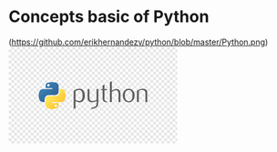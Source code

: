 # Concepts basic of Python
(https://github.com/erikhernandezv/python/blob/master/Python.png)
![Aquí la descripción de la imagen por si no carga](https://github.com/erikhernandezv/python/blob/master/Python.png)
